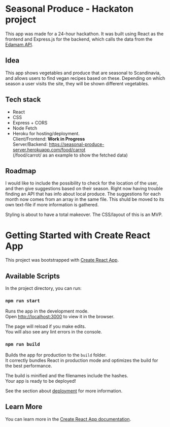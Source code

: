 # Seasonal Produce - Hackaton project
This app was made for a 24-hour hackathon. It was built using React as the frontend and Express.js for the backend, which calls the data from the 
[Edamam API](https://developer.edamam.com/).

## Idea
This app shows vegetables and produce that are seasonal to Scandinavia, and allows users to find vegan recipes based on these. Depending on which season a user visits the site, they will be shown different vegetables.

## Tech stack
- React
- CSS
- Express + CORS 
- Node Fetch
- Heroku for hosting/deployment.\
Client/Frontend: **Work in Progress**\
Server/Backend: https://seasonal-produce-server.herokuapp.com/food/carrot \
(/food/carrot/ as an example to show the fetched data)

## Roadmap

I would like to include the possibility to check for the location of the user, and then give suggestions based on their season. Right now having trouble finding an API that has info about local produce. The suggestions for each month now comes from an array in the same file. This shuld be moved to its own text-file if more information is gathered. 

Styling is about to have a total makeover. The CSS/layout of this is an MVP.

# Getting Started with Create React App

This project was bootstrapped with [Create React App](https://github.com/facebook/create-react-app).

## Available Scripts

In the project directory, you can run:

### `npm run start`

Runs the app in the development mode.\
Open [http://localhost:3000](http://localhost:3000) to view it in the browser.

The page will reload if you make edits.\
You will also see any lint errors in the console.

### `npm run build`

Builds the app for production to the `build` folder.\
It correctly bundles React in production mode and optimizes the build for the best performance.

The build is minified and the filenames include the hashes.\
Your app is ready to be deployed!

See the section about [deployment](https://facebook.github.io/create-react-app/docs/deployment) for more information.

## Learn More

You can learn more in the [Create React App documentation](https://facebook.github.io/create-react-app/docs/getting-started).
